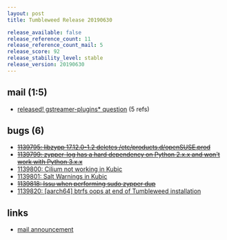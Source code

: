 ```yaml
---
layout: post
title: Tumbleweed Release 20190630

release_available: false
release_reference_count: 11
release_reference_count_mail: 5
release_score: 92
release_stability_level: stable
release_version: 20190630
---
```


## mail (1:5)

- [released! gstreamer-plugins* question](https://lists.opensuse.org/opensuse-factory/2019-07/msg00038.html) (5 refs)

## bugs (6)

<!--more-->

- ~~[1139795: libzypp 17.12.0-1.2 deletes /etc/products.d/openSUSE.prod](https://bugzilla.opensuse.org/show_bug.cgi?id=1139795)~~
- ~~[1139799: zypper-log has a hard dependency on Python 2.x.x and won't work with Python 3.x.x](https://bugzilla.opensuse.org/show_bug.cgi?id=1139799)~~
- [1139800: Cilium not working in Kubic](https://bugzilla.opensuse.org/show_bug.cgi?id=1139800)
- [1139801: Salt Warnings in Kubic](https://bugzilla.opensuse.org/show_bug.cgi?id=1139801)
- ~~[1139818: Issu when performing sudo zypper dup](https://bugzilla.opensuse.org/show_bug.cgi?id=1139818)~~
- [1139820: \[aarch64\] btrfs oops at end of Tumbleweed installation](https://bugzilla.opensuse.org/show_bug.cgi?id=1139820)



## links

- [mail announcement](https://lists.opensuse.org/opensuse-factory/2019-07/msg00029.html)
